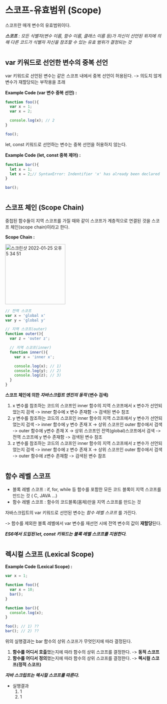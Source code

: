 # 스코프-유효범위 (Scope) #

스코프란 매개 변수의 유효범위이다.

_**스코프** : 모든 식별자(변수 이름, 함수 이름, 클래스 이름 등)가 자신이 선언된 위치에 의해 다른 코드가 식별자 자신을 참조할 수 있는 유효 범위가 결정되는 것_

#

## var 키워드로 선언한 변수의 중복 선언 ##

var 키워드로 선언된 변수는 같은 스코프 내에서 중복 선언이 허용된다. -> 의도치 않게 변수가 재할당되는 부작용을 초래

**Example Code (var 변수 중복 선언) :**
```javascript
function foo(){
  var x = 1;
  var x = 2;

  console.log(x); // 2
}

foo();
```

let, const 키워드로 선언하는 변수는 중복 선언을 허용하지 않는다.

**Example Code (let, const 중복 제어) :**
```javascript
function bar(){
  let x = 1;
  let x = 2;// SyntaxError: Indentifier 'x' has already been declared
}

bar();
```

#

## 스코프 체인 (Scope Chain) ##

중첩된 함수들이 지역 스코프를 가질 때와 같이 스코프가 계층적으로 연결된 것을 스코프 체인(scope chain)이라고 한다.

**Scope Chain :**

<img width="192" alt="스크린샷 2022-01-25 오후 5 34 51" src="https://user-images.githubusercontent.com/89209626/150940992-e40cf244-7152-46a1-a842-5d09a11890f1.png">

```javascript
// 전역 스코프
var x = 'global x'
var y = 'global y'

// 지역 스코프(outer)
function outer(){
  var z = 'outer z';

  // 지역 스코프(inner)
  function inner(){
    var x = 'inner x';

    console.log(x); // 1)
    console.log(y); // 2)
    console.log(z); // 3)
  }
}
```

**스코프 체인에 의한 _자바스크립트 엔진의 동작_ (변수 검색)**

1) x 변수를 참조하는 코드의 스코프인 inner 함수의 지역 스코프에서 x 변수가 선언되었는지 검색 -> inner 함수에 x 변수 존재함 -> 검색된 변수 참조
2) y 변수를 참조하는 코드의 스코프인 inner 함수의 지역 스코프에서 y 변수가 선언되었는지 검색 -> inner 함수에 y 변수 존재 X -> 상위 스코프인 outer 함수에서 검색 -> outer 함수에 y변수 존재 X -> 상위 스코프인 전역(global)스코프에서 검색 -> 전역 스코프에 y 변수 존재함 -> 검색된 변수 참조
3) z 변수를 참조하는 코드의 스코프인 inner 함수의 지역 스코프에서 z 변수가 선언되었는지 검색 -> inner 함수에 z 변수 존재 X -> 상위 스코프인 outer 함수에서 검색 -> outer 함수에 z변수 존재함 -> 검색된 변수 참조

#

## 함수 레벨 스코프 ##

 + 블록 레벨 스코프 : if, for, while 등 함수를 포함한 모든 코드 블록이 지역 스코프를 만드는 것 ( C, JAVA ...)
 + 함수 레벨 스코프 : 함수의 코드블록(몸체)만을 지역 스코프를 만드는 것

자바스크립트의 var 키워드로 선언된 변수는 _함수 레벨 스코프_ 를 가진다.

-> 함수를 제외한 블록 레벨에서 var 변수를 재선언 시에 전역 변수의 값이 **재할당**된다.

_**ES6에서 도입된 let, const 키워드는 블록 레벨 스코프를 지원한다.**_

#

## 렉시컬 스코프 (Lexical Scope) ##

**Example Code (Lexical Scope) :**
```javascript
var x = 1;

function foo(){
  var x = 10;
  bar();
}

function bar(){
  console.log(x);
}

foo(); // 1) ??
bar(); // 2) ??
```

위의 실행결과는 bar 함수의 상위 스코프가 무엇인지에 따라 결정된다.

1) **함수를 어디서 호출**했는지에 따라 함수의 상위 스코프를 결정한다. -> **동적 스코프**
2) **함수를 어디서 정의**했는지에 따라 함수의 상위 스코프를 결정한다. -> **렉시컬 스코프(정적 스코프)**

_**자바 스크립트는 렉시컬 스코프를 따른다.**_

* 실행결과
  1) 1
  2) 1